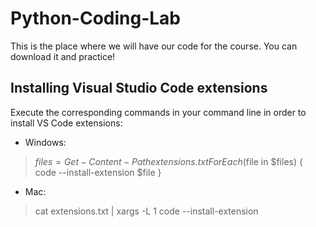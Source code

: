 # Python-Coding-Lab

This is the place where we will have our code for the course. You can download it and practice!

## Installing Visual Studio Code extensions

Execute the corresponding commands in your command line in order to install VS Code extensions:

- Windows:
> $files = Get-Content -Path extensions.txt
> ForEach ($file in $files) { code --install-extension $file }
- Mac:
> cat extensions.txt | xargs -L 1 code --install-extension
